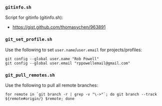 ### `gitinfo.sh`

Script for gitinfo (gitinfo.sh):

* https://gist.github.com/thomasychen/963891

### `git_set_profile.sh`

Use the following to set `user.name`/`user.email` for projects/profiles:

    git config --global user.name "Rob Powell"
    git config --global user.email "rppowellemail@gmail.com"

### `git_pull_remotes.sh`

Use the following to pull all remote branches:

    for remote in `git branch -r | grep -v "\->"`; do git branch --track ${remote#origin/} $remote; done
